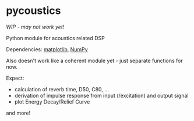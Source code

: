 # pycoustics
*WIP - may not work yet!*

Python module for acoustics related DSP

Dependencies: [matplotlib](http://matplotlib.org), [NumPy](http://www.numpy.org)

Also doesn't work like a coherent module yet - just separate functions for now. 

Expect:
- calculation of reverb time, D50, C80, ...
- derivation of impulse response from input (/excitation) and output signal
- plot Energy Decay/Relief Curve

and more!
